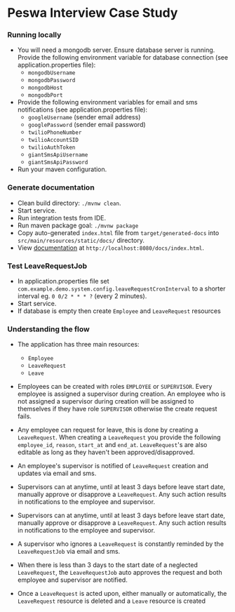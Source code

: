 # Peswa Interview Case Study

### Running locally
- You will need a mongodb server. Ensure database server is running. Provide the following environment variable for database connection (see application.properties file):
  - `mongodbUsername`
  - `mongodbPassword`
  - `mongodbHost`
  - `mongodbPort`
- Provide the following environment variables for email and sms notifications (see application.properties file):
  - `googleUsername` (sender email address)
  - `googlePassword` (sender email password)
  - `twilioPhoneNumber`
  - `twilioAccountSID`
  - `twilioAuthToken`
  - `giantSmsApiUsername`
  - `giantSmsApiPassword`
- Run your maven configuration.

### Generate documentation
- Clean build directory: `./mvnw clean`.
- Start service.
- Run integration tests from IDE.
- Run maven package goal: `./mvnw package`
- Copy auto-generated `index.html` file from `target/generated-docs` into `src/main/resources/static/docs/` directory.
- View [documentation](http://localhost:8080/docs/index.html) at `http://localhost:8080/docs/index.html`.

### Test LeaveRequestJob
- In application.properties file set `com.example.demo.system.config.leaveRequestCronInterval` to a shorter interval eg. `0 0/2 * * * ?` (every 2 minutes).
- Start service.
- If database is empty then create `Employee` and `LeaveRequest` resources


### Understanding the flow

- The application has three main resources:
  - `Employee`
  - `LeaveRequest`
  - `Leave`

- Employees can be created with roles `EMPLOYEE` or `SUPERVISOR`. Every employee is assigned a supervisor during creation. An employee who is not assigned a supervisor during creation will be assigned to themselves if they have role `SUPERVISOR` otherwise the create request fails.  

- Any employee can request for leave, this is done by creating a `LeaveRequest`. When creating a `LeaveRequest` you provide the following `employee_id`, `reason`, `start_at` and `end_at`. `LeaveRequest`'s are also editable as long as they haven't been approved/disapproved.

- An employee's supervisor is notified of `LeaveRequest` creation and updates via email and sms. 

- Supervisors can at anytime, until at least 3 days before leave start date, manually approve or disapprove a `LeaveRequest`. Any such action results in notifications to the employee and supervisor.
- Supervisors can at anytime, until at least 3 days before leave start date, manually approve or disapprove a `LeaveRequest`. Any such action results in notifications to the employee and supervisor.
- A supervisor who ignores a `LeaveRequest` is constantly reminded by the `LeaveRequestJob` via email and sms.
- When there is less than 3 days to the start date of a neglected `LeaveRequest`, the `LeaveRequestJob` auto approves the request and both employee and supervisor are notified.
- Once a `LeaveRequest` is acted upon, either manually or automatically, the `LeaveRequest` resource is deleted and a `Leave` resource is created
